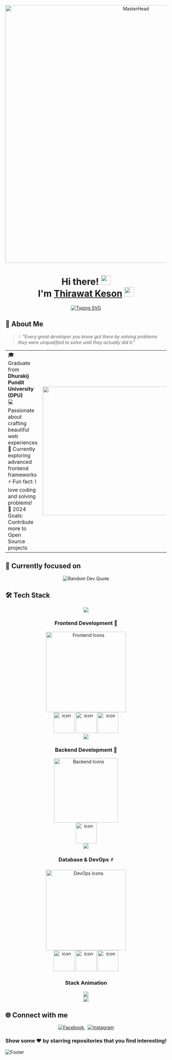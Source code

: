 <div align="center">
  <img src="https://s13.gifyu.com/images/b2VzB.gif" alt="MasterHead" width="800"/>
</div>

<h1 align="center">
  Hi there! <img src="https://media.giphy.com/media/hvRJCLFzcasrR4ia7z/giphy.gif" width="30px" height="30px" />
  <br>
  I'm <a href="https://github.com/THRT-KS" target="_blank">Thirawat Keson</a>
  <img src="https://media.giphy.com/media/WUlplcMpOCEmTGBtBW/giphy.gif" width="30">
</h1>

<p align="center">
  <a href="https://github.com/THRT-KS"><img src="https://readme-typing-svg.herokuapp.com?font=Fira+Code&pause=1000&color=F75C7E&center=true&vCenter=true&width=435&lines=Frontend+Developer;Computer+Engineering+Graduate;Always+learning+new+things" alt="Typing SVG" /></a>
</p>



## 🚀 About Me

> 💡 *"Every great developer you know got there by solving problems they were unqualified to solve until they actually did it."*

<table>
  <tr>
    <td valign="center">
      🎓 Graduate from <b>Dhurakij Pundit University (DPU)</b><br>
      💻 Passionate about crafting beautiful web experiences<br>
      🌱 Currently exploring advanced frontend frameworks<br>
      ⚡ Fun fact: I love coding and solving problems!<br>
      🎯 2024 Goals: Contribute more to Open Source projects<br>
    </td>
    <td>
      <img src="https://s13.gifyu.com/images/b2VMM.gif" width="400"/>
    </td>
  </tr>
</table>

## 🎯 Currently focused on

<div align="center">
  <img src="https://quotes-github-readme.vercel.app/api?type=horizontal&theme=radical" alt="Random Dev Quote"/>
</div>

## 🛠️ Tech Stack
<p align="center">
<img src="https://readme-typing-svg.herokuapp.com?font=Time+New+Roman&color=cyan&size=25&center=true&vCenter=true&width=600&height=100&lines=Tech+Stack+🔥;Welcome+to+My+Skills+Section...;++;Feel+free+to+reach+out+for+collaboration"></a>
</p>

<div align="center"> 

### Frontend Development 🎨
<div>
  <img src="https://skillicons.dev/icons?i=html,css,js,ts,react" width="250" alt="Frontend Icons"/>
  <br/>
  <img src="https://techstack-generator.vercel.app/react-icon.svg" alt="icon" width="65" height="65" />
  <img src="https://techstack-generator.vercel.app/js-icon.svg" alt="icon" width="65" height="65" />
  <img src="https://techstack-generator.vercel.app/ts-icon.svg" alt="icon" width="65" height="65" />
</div>

<div align="center">
  <img src="https://user-images.githubusercontent.com/73097560/115834477-dbab4500-a447-11eb-908a-139a6edaec5c.gif">
</div>

### Backend Development 🔧
<div>
  <img src="https://skillicons.dev/icons?i=nodejs,express,php,python" width="200" alt="Backend Icons"/>
  <br/>
  <img src="https://techstack-generator.vercel.app/python-icon.svg" alt="icon" width="65" height="65" />
</div>

<div align="center">
  <img src="https://user-images.githubusercontent.com/73097560/115834477-dbab4500-a447-11eb-908a-139a6edaec5c.gif">
</div>

### Database & DevOps ⚡
<div>
  <img src="https://skillicons.dev/icons?i=mysql,postgres,docker,aws,git" width="250" alt="DevOps Icons"/>
  <br/>
  <img src="https://techstack-generator.vercel.app/mysql-icon.svg" alt="icon" width="65" height="65" />
  <img src="https://techstack-generator.vercel.app/aws-icon.svg" alt="icon" width="65" height="65" />
  <img src="https://techstack-generator.vercel.app/docker-icon.svg" alt="icon" width="65" height="65" />
</div>

### Stack Animation
<div style="overflow:hidden;">
  <div style="animation: float 3s infinite ease-in-out;">
    <img src="https://github-readme-stats-git-masterrstaa-rickstaa.vercel.app/api/top-langs/?username=THRT-KS&layout=compact&theme=radical" />
  </div>
</div>

</div>
<div align="center">
  <img src="https://user-images.githubusercontent.com/73097560/115834477-dbab4500-a447-11eb-908a-139a6edaec5c.gif">
</div>


## 🌐 Connect with me

<div align="center">
  <a href="https://fb.com/tannykeson" target="_blank">
    <img src="https://img.shields.io/badge/Facebook-%231877F2.svg?style=for-the-badge&logo=Facebook&logoColor=white" alt="Facebook"/>
  </a>
  &nbsp;
  <a href="https://instagram.com/thirawatks" target="_blank">
    <img src="https://img.shields.io/badge/Instagram-%23E4405F.svg?style=for-the-badge&logo=Instagram&logoColor=white" alt="Instagram"/>
  </a>
</div>


<div align="center">

  
  ### Show some ❤️ by starring repositories that you find interesting!
</div>

![Footer](https://capsule-render.vercel.app/api?type=waving&color=gradient&height=110&section=footer&fontSize=40)
